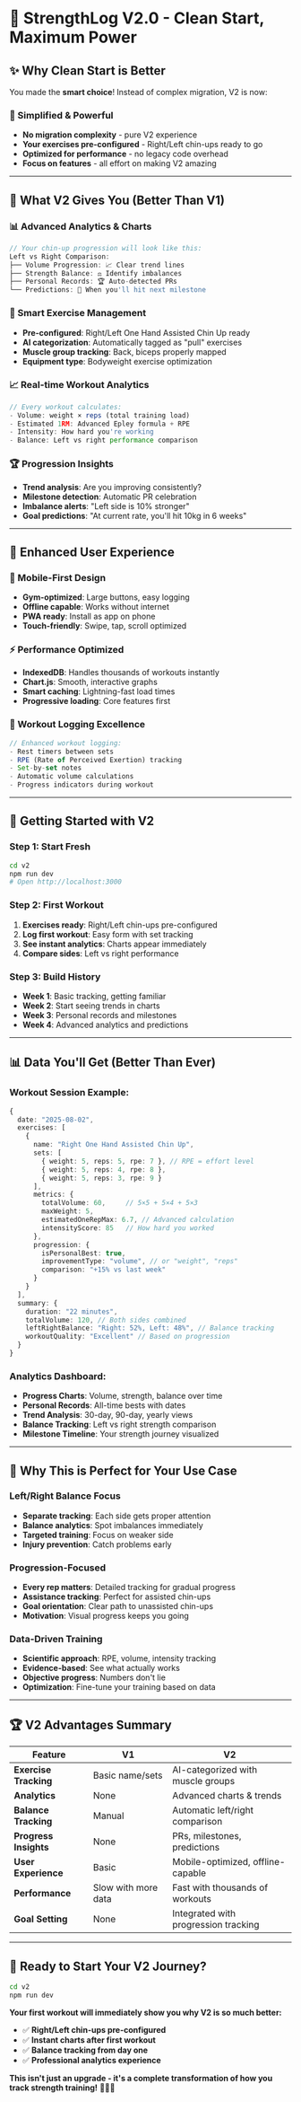 # 🎯 StrengthLog V2.0 - Clean Start, Maximum Power

## ✨ **Why Clean Start is Better**

You made the **smart choice**! Instead of complex migration, V2 is now:

### **🚀 Simplified & Powerful**
- **No migration complexity** - pure V2 experience
- **Your exercises pre-configured** - Right/Left chin-ups ready to go
- **Optimized for performance** - no legacy code overhead
- **Focus on features** - all effort on making V2 amazing

---

## 💪 **What V2 Gives You (Better Than V1)**

### **📊 Advanced Analytics & Charts**
```typescript
// Your chin-up progression will look like this:
Left vs Right Comparison:
├── Volume Progression: 📈 Clear trend lines
├── Strength Balance: ⚖️ Identify imbalances  
├── Personal Records: 🏆 Auto-detected PRs
└── Predictions: 🔮 When you'll hit next milestone
```

### **🎯 Smart Exercise Management**
- **Pre-configured**: Right/Left One Hand Assisted Chin Up ready
- **AI categorization**: Automatically tagged as "pull" exercises
- **Muscle group tracking**: Back, biceps properly mapped
- **Equipment type**: Bodyweight exercise optimization

### **📈 Real-time Workout Analytics**
```typescript
// Every workout calculates:
- Volume: weight × reps (total training load)
- Estimated 1RM: Advanced Epley formula + RPE
- Intensity: How hard you're working
- Balance: Left vs right performance comparison
```

### **🏆 Progression Insights**
- **Trend analysis**: Are you improving consistently?
- **Milestone detection**: Automatic PR celebration
- **Imbalance alerts**: "Left side is 10% stronger"
- **Goal predictions**: "At current rate, you'll hit 10kg in 6 weeks"

---

## 🎨 **Enhanced User Experience**

### **📱 Mobile-First Design**
- **Gym-optimized**: Large buttons, easy logging
- **Offline capable**: Works without internet
- **PWA ready**: Install as app on phone
- **Touch-friendly**: Swipe, tap, scroll optimized

### **⚡ Performance Optimized**
- **IndexedDB**: Handles thousands of workouts instantly
- **Chart.js**: Smooth, interactive graphs
- **Smart caching**: Lightning-fast load times
- **Progressive loading**: Core features first

### **🎯 Workout Logging Excellence**
```typescript
// Enhanced workout logging:
- Rest timers between sets
- RPE (Rate of Perceived Exertion) tracking
- Set-by-set notes
- Automatic volume calculations
- Progress indicators during workout
```

---

## 🚀 **Getting Started with V2**

### **Step 1: Start Fresh**
```bash
cd v2
npm run dev
# Open http://localhost:3000
```

### **Step 2: First Workout**
1. **Exercises ready**: Right/Left chin-ups pre-configured
2. **Log first workout**: Easy form with set tracking
3. **See instant analytics**: Charts appear immediately
4. **Compare sides**: Left vs right performance

### **Step 3: Build History**
- **Week 1**: Basic tracking, getting familiar
- **Week 2**: Start seeing trends in charts
- **Week 3**: Personal records and milestones
- **Week 4**: Advanced analytics and predictions

---

## 📊 **Data You'll Get (Better Than Ever)**

### **Workout Session Example:**
```typescript
{
  date: "2025-08-02",
  exercises: [
    {
      name: "Right One Hand Assisted Chin Up",
      sets: [
        { weight: 5, reps: 5, rpe: 7 }, // RPE = effort level
        { weight: 5, reps: 4, rpe: 8 },
        { weight: 5, reps: 3, rpe: 9 }
      ],
      metrics: {
        totalVolume: 60,     // 5×5 + 5×4 + 5×3
        maxWeight: 5,
        estimatedOneRepMax: 6.7, // Advanced calculation
        intensityScore: 85   // How hard you worked
      },
      progression: {
        isPersonalBest: true,
        improvementType: "volume", // or "weight", "reps"
        comparison: "+15% vs last week"
      }
    }
  ],
  summary: {
    duration: "22 minutes",
    totalVolume: 120, // Both sides combined
    leftRightBalance: "Right: 52%, Left: 48%", // Balance tracking
    workoutQuality: "Excellent" // Based on progression
  }
}
```

### **Analytics Dashboard:**
- **Progress Charts**: Volume, strength, balance over time
- **Personal Records**: All-time bests with dates
- **Trend Analysis**: 30-day, 90-day, yearly views
- **Balance Tracking**: Left vs right strength comparison
- **Milestone Timeline**: Your strength journey visualized

---

## 🎯 **Why This is Perfect for Your Use Case**

### **Left/Right Balance Focus**
- **Separate tracking**: Each side gets proper attention
- **Balance analytics**: Spot imbalances immediately
- **Targeted training**: Focus on weaker side
- **Injury prevention**: Catch problems early

### **Progression-Focused**
- **Every rep matters**: Detailed tracking for gradual progress
- **Assistance tracking**: Perfect for assisted chin-ups
- **Goal orientation**: Clear path to unassisted chin-ups
- **Motivation**: Visual progress keeps you going

### **Data-Driven Training**
- **Scientific approach**: RPE, volume, intensity tracking
- **Evidence-based**: See what actually works
- **Objective progress**: Numbers don't lie
- **Optimization**: Fine-tune your training based on data

---

## 🏆 **V2 Advantages Summary**

| Feature | V1 | V2 |
|---------|----|----|
| **Exercise Tracking** | Basic name/sets | AI-categorized with muscle groups |
| **Analytics** | None | Advanced charts & trends |
| **Balance Tracking** | Manual | Automatic left/right comparison |
| **Progress Insights** | None | PRs, milestones, predictions |
| **User Experience** | Basic | Mobile-optimized, offline-capable |
| **Performance** | Slow with more data | Fast with thousands of workouts |
| **Goal Setting** | None | Integrated with progression tracking |

---

## 🚀 **Ready to Start Your V2 Journey?**

```bash
cd v2
npm run dev
```

**Your first workout will immediately show you why V2 is so much better:**
- ✅ **Right/Left chin-ups pre-configured**
- ✅ **Instant charts after first workout**  
- ✅ **Balance tracking from day one**
- ✅ **Professional analytics experience**

**This isn't just an upgrade - it's a complete transformation of how you track strength training!** 🎯💪✨